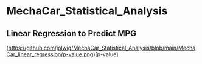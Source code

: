 # MechaCar_Statistical_Analysis

## Linear Regression to Predict MPG
(https://github.com/jolwig/MechaCar_Statistical_Analysis/blob/main/MechaCar_linear_regression/p-value.png)[p-value]
